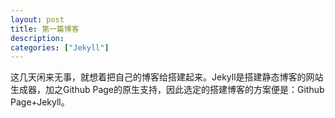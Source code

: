 ```yaml
---
layout: post
title: 第一篇博客
description:
categories: ["Jekyll"]
---
```


这几天闲来无事，就想着把自己的博客给搭建起来。Jekyll是搭建静态博客的网站生成器，加之Github Page的原生支持，因此选定的搭建博客的方案便是：Github Page+Jekyll。
